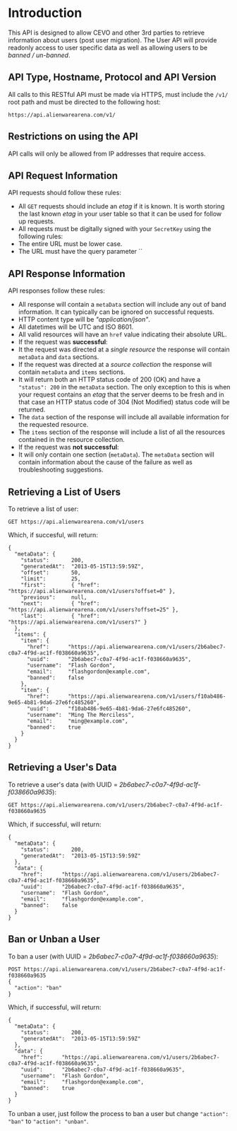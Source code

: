 # Introduction
This API is designed to allow CEVO and other 3rd parties to retrieve information about users (post user migration).  The User API will provide readonly access to user specific data as well as allowing users to be *banned / un-banned*.
## API Type, Hostname, Protocol and API Version
All calls to this RESTful API must be made via HTTPS, must include the `/v1/` root path and must be directed to the following host:
```
https://api.alienwarearena.com/v1/
```
## Restrictions on using the API
API calls will only be allowed from IP addresses that require access.
## API Request Information
API requests should follow these rules:
- All `GET` requests should include an *etag* if it is known.  It is worth storing the last known *etag* in your user table so that it can be used for follow up requests.
- All requests must be digitally signed with your `SecretKey` using the following rules:
 - The entire URL must be lower case.
 - The URL must have the query parameter ``

## API Response Information
API responses follow these rules:
- All response will contain a `metaData` section will include any out of band information.  It can typically can be ignored on successful requests.
- HTTP content type will be *"application/json"*.
- All datetimes will be UTC and ISO 8601.
- All valid resources will have an `href` value indicating their absolute URL.
- If the request was **successful**:
 - It the request was directed at a *single resource* the response will contain `metaData` and `data` sections.
 - If the request was directed at a *source collection* the response will contain `metaData` and `items` sections.
 - It will return both an HTTP status code of 200 (OK) and have a `"status": 200` in the `metaData` section.  The only exception to this is when your request contains an *etag* that the server deems to be fresh and in that case an HTTP status code of 304 (Not Modified) status code will be returned.
 - The `data` section of the response will include all available information for the requested resource.
 - The `items` section of the response will include a list of all the resources contained in the resource collection.
- If the request was **not successful**:
 - It will only contain one section (`metaData`).  The `metaData` section will contain information about the cause of the failure as well as troubleshooting suggestions.

## Retrieving a List of Users
To retrieve a list of user:
```
GET https://api.alienwarearena.com/v1/users
```
Which, if succesful, will return:
```
{
  "metaData": {
    "status":       200,
    "generatedAt":  "2013-05-15T13:59:59Z",
    "offset":       50,
    "limit":        25,
    "first":        { "href": "https://api.alienwarearena.com/v1/users?offset=0" },
    "previous":     null,
    "next":         { "href": "https://api.alienwarearena.com/v1/users?offset=25" },
    "last":         { "href": "https://api.alienwarearena.com/v1/users?" }
  },
  "items": {
    "item": {
      "href":      "https://api.alienwarearena.com/v1/users/2b6abec7-c0a7-4f9d-ac1f-f038660a9635",
      "uuid":      "2b6abec7-c0a7-4f9d-ac1f-f038660a9635",
      "username":  "Flash Gordon",
      "email":     "flashgordon@example.com",
      "banned":    false
    },
    "item": {
      "href":      "https://api.alienwarearena.com/v1/users/f10ab486-9e65-4b81-9da6-27e6fc485260",
      "uuid":      "f10ab486-9e65-4b81-9da6-27e6fc485260",
      "username":  "Ming The Merciless",
      "email":     "ming@example.com",
      "banned":    true
    }
  }
}
```
## Retrieving a User's Data
To retrieve a user's data (with UUID = *2b6abec7-c0a7-4f9d-ac1f-f038660a9635*):
```
GET https://api.alienwarearena.com/v1/users/2b6abec7-c0a7-4f9d-ac1f-f038660a9635
```
Which, if successful, will return:
```
{
  "metaData": {
    "status":       200,
    "generatedAt":  "2013-05-15T13:59:59Z"
  },
  "data": {
    "href":      "https://api.alienwarearena.com/v1/users/2b6abec7-c0a7-4f9d-ac1f-f038660a9635",
    "uuid":      "2b6abec7-c0a7-4f9d-ac1f-f038660a9635",
    "username":  "Flash Gordon",
    "email":     "flashgordon@example.com",
    "banned":    false
  }
}
```
## Ban or Unban a User
To ban a user (with UUID = *2b6abec7-c0a7-4f9d-ac1f-f038660a9635*):
```
POST https://api.alienwarearena.com/v1/users/2b6abec7-c0a7-4f9d-ac1f-f038660a9635
{
  "action": "ban"
}
```
Which, if successful, will return:
```
{
  "metaData": {
    "status":       200,
    "generatedAt":  "2013-05-15T13:59:59Z"
  },
  "data": {
    "href":      "https://api.alienwarearena.com/v1/users/2b6abec7-c0a7-4f9d-ac1f-f038660a9635",
    "uuid":      "2b6abec7-c0a7-4f9d-ac1f-f038660a9635",
    "username":  "Flash Gordon",
    "email":     "flashgordon@example.com",
    "banned":    true
  }
}
```
To unban a user, just follow the process to ban a user but change `"action": "ban"` to `"action": "unban"`.
